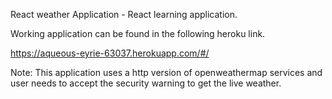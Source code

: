 React weather Application - React learning application.

Working application can be found in the following heroku link.

https://aqueous-eyrie-63037.herokuapp.com/#/

Note: This application uses a http version of openweathermap services and user needs to accept the security warning to get the live weather.
